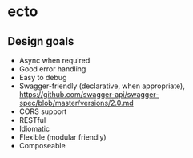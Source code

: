 # ecto

## Design goals

- Async when required
- Good error handling
- Easy to debug
- Swagger-friendly (declarative, when appropriate), https://github.com/swagger-api/swagger-spec/blob/master/versions/2.0.md
- CORS support
- RESTful
- Idiomatic
- Flexible (modular friendly)
- Composeable
